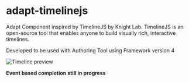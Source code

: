 # adapt-timelinejs
Adapt Component inspired by TimelineJS by Knight Lab. TimelineJS is an open-source tool that enables anyone to build visually rich, interactive timelines.

Developed to be used with Authoring Tool using Framework version 4 

<img src="https://elearningdifferently.ams3.cdn.digitaloceanspaces.com/share/misc/github/adapt-rimelinejs-preview.JPG" alt="Timeline preview">

<strong>Event based completion still in progress</strong>